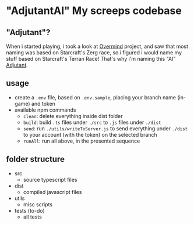 # "AdjutantAI" My screeps codebase

## "Adjutant"?
When i started playing, i took a look at [Overmind](https://github.com/bencbartlett/Overmind) project, and saw that most naming was based on Starcraft's Zerg race, so i figured i would name my stuff based on Starcraft's Terran Race! That's why i'm naming this "AI" [Adjutant](https://starcraft.fandom.com/wiki/Adjutant).

## usage

* create a `.env` file, based on `.env.sample`, placing your branch name (in-game) and token
* available npm commands
  * `clean`: delete everything inside dist folder
  * `build`: build `.ts` files under `./src` to `.js` files under `./dist`
  * `send`: run `./utils/writeToServer.js` to send everything under `./dist` to your account (with the token) on the selected branch
  * `runAll`: run all above, in the presented sequence

## folder structure

* src
  * source typescript files
* dist
  * compiled javascript files
* utils
  * misc scripts 
* tests (to-do)
  * all tests

